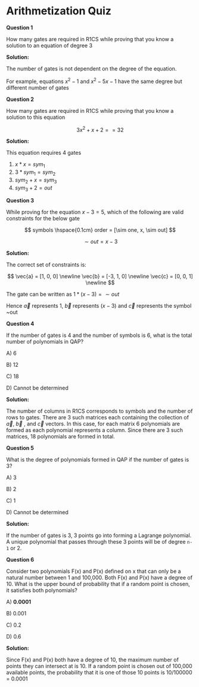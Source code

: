 # Arithmetization Quiz

**Question 1**

How many gates are required in R1CS while proving that you know a solution to an equation of degree 3

**Solution:**

The number of gates is not dependent on the degree of the equation.

For example, equations $x^2 - 1$ and $x^2 - 5x - 1$ have the same degree but different number of gates

**Question 2**

How many gates are required in R1CS while proving that you know a solution to this equation

$$
3x^2 + x + 2 == 32
$$

**Solution:**

This equation requires 4 gates

1. $x*x = sym_1$
2. $3*sym_1 = sym_2$
3. $sym_2 + x = sym_3$
4. $sym_3 + 2 = out$

**Question 3**

While proving for the equation $x - 3 = 5$, which of the following are valid constraints for the below gate

$$
symbols \hspace{0.1cm} order = [\sim one, x, \sim out]
$$

$$
\sim out = x - 3
$$

**Solution:**

The correct set of constraints is:

$$
\vec{a} = [1, 0, 0] \newline
\vec{b} = [-3, 1, 0] \newline
\vec{c} = [0, 0, 1] \newline
$$

The gate can be written as $1 * (x - 3) = \sim out$

Hence $\vec{a}$ represents 1, $\vec{b}$ represents $(x-3)$ and $\vec{c}$ represents the symbol ~out

**Question 4**

If the number of gates is 4 and the number of symbols is 6, what is the total number of polynomials in QAP?

A) 6

B) 12

C) 18

D) Cannot be determined

**Solution:**

The number of columns in R1CS corresponds to symbols and the number of rows to gates. There are 3 such matrices each containing the collection of $\vec{a}$, $\vec{b}$ , and $\vec{c}$ vectors. In this case, for each matrix 6 polynomials are formed as each polynomial represents a column. Since there are 3 such matrices, 18 polynomials are formed in total.

**Question 5**

What is the degree of polynomials formed in QAP if the number of gates is 3?

A) 3

B) 2

C) 1

D) Cannot be determined

**Solution:**

If the number of gates is 3, 3 points go into forming a Lagrange polynomial. A unique polynomial that passes through these 3 points will be of degree `n-1` or 2.

**Question 6**

Consider two polynomials F(x) and P(x) defined on x that can only be a natural number between 1 and 100,000. Both F(x) and P(x) have a degree of 10. What is the upper bound of probability that if a random point is chosen, it satisfies both polynomials?

A) **0.0001**

B) 0.001

C) 0.2

D) 0.6

**Solution:**

Since F(x) and P(x) both have a degree of 10, the maximum number of points they can intersect at is 10. If a random point is chosen out of 100,000 available points, the probability that it is one of those 10 points is $10/100000$ = 0.0001